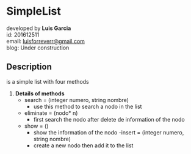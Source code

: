 # SimpleList 

developed by **Luis Garcia**<br>
id: 201612511<br>
email: luisforreverr@gmail.com<br>
blog: Under construction  

## Description
is a simple list with four methods 


1. **Details of methods**
	- search = (integer numero, string nombre)<br>
        - use this method to search a nodo in the list 
    - eliminate = (nodo* n)<br>
        - first search the nodo after delete de information of the nodo 
    - show = ()<br>
        - show the information of the nodo 
    -insert = (integer numero, string nombre)
        - create a new nodo then add it to the list 